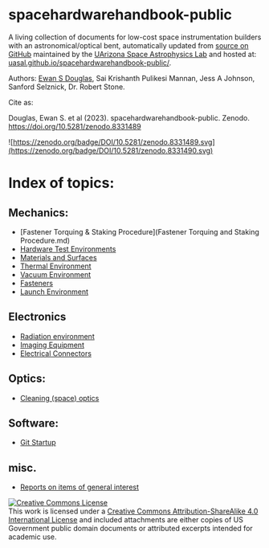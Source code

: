 # spacehardwarehandbook-public


A living collection of documents for low-cost space instrumentation builders with an astronomical/optical bent, automatically updated from [source on GitHub](https://github.com/uasal/spacehardwarehandbook-public) maintained by the [UArizona Space Astrophysics Lab](https://uasal.github.io) and hosted at: [uasal.github.io/spacehardwarehandbook-public/](https://uasal.github.io/spacehardwarehandbook-public/).


Authors: [Ewan S Douglas](https://www.ewandouglas.space/), Sai Krishanth Pulikesi Mannan, Jess A Johnson, Sanford Selznick, Dr. Robert Stone.

Cite as:

  Douglas, Ewan S. et al (2023). spacehardwarehandbook-public. Zenodo. https://doi.org/10.5281/zenodo.8331489
  
![https://zenodo.org/badge/DOI/10.5281/zenodo.8331489.svg](https://zenodo.org/badge/DOI/10.5281/zenodo.8331490.svg)

# Index of topics:

## Mechanics:
- [Fastener Torquing & Staking Procedure](Fastener Torquing and Staking Procedure.md) 
- [Hardware Test Environments](hardware_testing.md)
- [Materials and Surfaces](materials_and_surfaces.md)
- [Thermal Environment](Thermal.md)
- [Vacuum Environment](vacuum.md)
- [Fasteners](fasteners.md)
- [Launch Environment](launch.md)


## Electronics
- [Radiation environment](radiation.md)
- [Imaging Equipment](imaging.md)
- [Electrical Connectors](electrical_connectors.md)

## Optics:
- [Cleaning (space) optics](space_optics_cleaning.md)


## Software:
- [Git Startup](git_startup.md)

## misc.
- [Reports on items of general interest](reports/reports.md)


<a rel="license" href="http://creativecommons.org/licenses/by-sa/4.0/"><img alt="Creative Commons License" style="border-width:0" src="https://i.creativecommons.org/l/by-sa/4.0/88x31.png" /></a><br />This work is licensed under a <a rel="license" href="http://creativecommons.org/licenses/by-sa/4.0/">Creative Commons Attribution-ShareAlike 4.0 International License</a> and included attachments are either copies of US Government public domain documents or attributed excerpts intended for academic use. 
